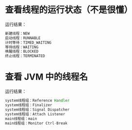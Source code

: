 # 查看线程的运行状态（不是很懂）

运行结果：

```java
新建线程：NEW
启动线程：RUNNABLE
计时等待：TIMED_WAITING
等待线程：WAITING
唤醒线程：BLOCKED
终止线程：TERMINATED
```


# 查看 JVM 中的线程名

运行结果：

```java
system线程组：Reference Handler
system线程组：Finalizer
system线程组：Signal Dispatcher
system线程组：Attach Listener
main线程组：main
main线程组：Monitor Ctrl-Break
```